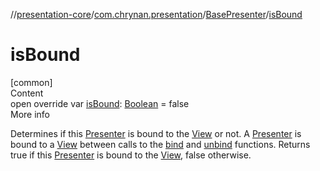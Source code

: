 //[presentation-core](../../../index.md)/[com.chrynan.presentation](../index.md)/[BasePresenter](index.md)/[isBound](is-bound.md)



# isBound  
[common]  
Content  
open override var [isBound](is-bound.md): [Boolean](https://kotlinlang.org/api/latest/jvm/stdlib/kotlin/-boolean/index.html) = false  
More info  


Determines if this [Presenter](../-presenter/index.md) is bound to the [View](../-view/index.md) or not. A [Presenter](../-presenter/index.md) is bound to a [View](../-view/index.md) between calls to the [bind](bind.md) and [unbind](unbind.md) functions. Returns true if this [Presenter](../-presenter/index.md) is bound to the [View](../-view/index.md), false otherwise.

  




